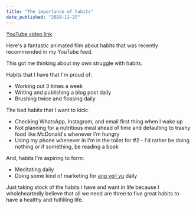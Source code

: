 ```yaml
---
title: "The importance of habits"
date_published: "2018-11-25"
---
```


[YouTube video link](https://www.youtube.com/watch?v=_HEnohs6yYw)

Here's a fantastic animated film about habits that was recently recommended in my YouTube feed.

This got me thinking about my own struggle with habits.

Habits that I have that I'm proud of:

- Working out 3 times a week
- Writing and publishing a blog post daily
- Brushing twice and flossing daily

The bad habits that I want to kick:

- Checking WhatsApp, Instagram, and email first thing when I wake up
- Not planning for a nutritious meal ahead of time and defaulting to trashy food like McDonald's whenever I'm hungry
- Using my phone whenever in I'm in the toilet for #2 - I'd rather be doing nothing or if something, be reading a book

And, habits I'm aspiring to form:

- Meditating daily
- Doing some kind of marketing for [ang veil yu](https://angveilyu.com) daily

Just taking stock of the habits I have and want in life because I wholeheartedly believe that all we need are three to five great habits to have a healthy and fulfilling life.
